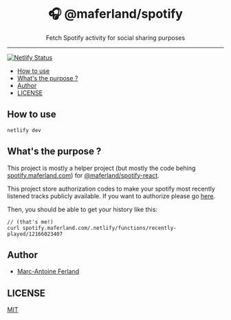 <div align="center">
<h1>🎧 @maferland/spotify</h1>

<p>Fetch Spotify activity for social sharing purposes</p>
</div>

---

[![Netlify Status](https://api.netlify.com/api/v1/badges/a32962f4-a6eb-4218-9185-b0891596f9dd/deploy-status)](https://app.netlify.com/sites/maferland-spotify/deploys)

<!-- START doctoc generated TOC please keep comment here to allow auto update -->
<!-- DON'T EDIT THIS SECTION, INSTEAD RE-RUN doctoc TO UPDATE -->

- [How to use](#how-to-use)
- [What's the purpose ?](#whats-the-purpose-)
- [Author](#author)
- [LICENSE](#license)

<!-- END doctoc generated TOC please keep comment here to allow auto update -->

## How to use

```
netlify dev
```

## What's the purpose ?

This project is mostly a helper project (but mostly the code behing
[spotify.maferland.com](https://spotify.maferland.com)) for
[@maferland/spotify-react](https://www.github.com/maferland/spotify-react).

This project store authorization codes to make your spotify most recently
listened tracks publicly available. If you want to authorize please go
[here](https://spotify.maferland.com).

Then, you should be able to get your history like this:

```
// (that's me!)
curl spotify.maferland.com/.netlify/functions/recently-played/12166023407
```

## Author

- [Marc-Antoine Ferland](https://maferland.com)

## LICENSE

[MIT](LICENSE)
